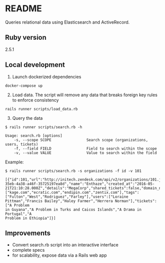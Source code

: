 # README

Queries relational data using Elasticsearch and ActiveRecord. 

## Ruby version

2.5.1

## Local development

1. Launch dockerized dependencies 

```
docker-compose up
```

2. Load data. The script will remove any data that breaks foreign key rules to
   enforce consistency

```
rails runner scripts/load_data.rb
```

3. Query the data

```
$ rails runner scripts/search.rb -h

Usage: search.rb [options]
    -s, --scope SCOPE                Search scope (organizations, users, tickets)
    -f, --field FIELD                Field to search within the scope
    -v, --value VALUE                Value to search within the field
```

Example: 

```
$ rails runner scripts/search.rb -s organizations -f id -v 101

[{"id":101,"url":"http://initech.zendesk.com/api/v2/organizations/101.json","external_id":"9270ed79-35eb-4a38-a46f-35725197ea8d","name":"Enthaze","created_at":"2016-05-21T21:10:28.000Z","details":"MegaCorp","shared_tickets":false,"domain_names":["kage.com","ecratic.com","endipin.com","zentix.com"],"tags":["Fulton","West","Rodriguez","Farley"],"users":["Loraine
Pittman","Francis Bailey","Haley Farmer","Herrera Norman"],"tickets":["A Problem
in Guyana","A Problem in Turks and Caicos Islands","A Drama in Portugal","A
Problem in Ethiopia"]}]
```


## Improvements 

- Convert search.rb script into an interactive interface
- complete specs
- for scalability, expose data via a Rails web app 
